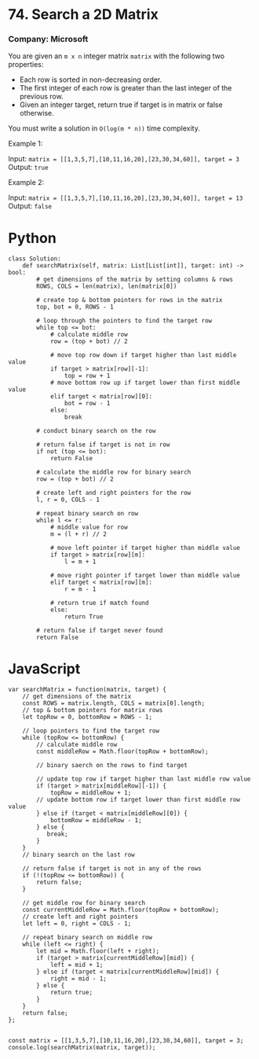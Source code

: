 # 74. Search a 2D Matrix
### Company: Microsoft

You are given an `m x n` integer matrix `matrix` with the following two properties:

- Each row is sorted in non-decreasing order.
- The first integer of each row is greater than the last integer of the previous row.
- Given an integer target, return true if target is in matrix or false otherwise.

You must write a solution in `O(log(m * n))` time complexity.

Example 1:

Input: `matrix = [[1,3,5,7],[10,11,16,20],[23,30,34,60]], target = 3`
Output: `true`

Example 2:

Input: `matrix = [[1,3,5,7],[10,11,16,20],[23,30,34,60]], target = 13`
Output: `false`

# Python
```
class Solution:
    def searchMatrix(self, matrix: List[List[int]], target: int) -> bool:
        # get dimensions of the matrix by setting columns & rows
        ROWS, COLS = len(matrix), len(matrix[0])

        # create top & bottom pointers for rows in the matrix
        top, bot = 0, ROWS - 1
        
        # loop through the pointers to find the target row
        while top <= bot:
            # calculate middle row
            row = (top + bot) // 2

            # move top row down if target higher than last middle value
            if target > matrix[row][-1]:
                top = row + 1
            # move bottom row up if target lower than first middle value
            elif target < matrix[row][0]:
                bot = row - 1
            else:
                break

        # conduct binary search on the row

        # return false if target is not in row
        if not (top <= bot):
            return False

        # calculate the middle row for binary search
        row = (top + bot) // 2

        # create left and right pointers for the row
        l, r = 0, COLS - 1

        # repeat binary search on row
        while l <= r:
            # middle value for row
            m = (l + r) // 2

            # move left pointer if target higher than middle value
            if target > matrix[row][m]:
                l = m + 1

            # move right pointer if target lower than middle value
            elif target < matrix[row][m]:
                r = m - 1

            # return true if match found
            else:
                return True
        
        # return false if target never found
        return False
```

# JavaScript
```
var searchMatrix = function(matrix, target) {
    // get dimensions of the matrix
    const ROWS = matrix.length, COLS = matrix[0].length;
    // top & bottom pointers for matrix rows
    let topRow = 0, bottomRow = ROWS - 1;
    
    // loop pointers to find the target row
    while (topRow <= bottomRow) {
        // calculate middle row 
        const middleRow = Math.floor(topRow + bottomRow);
        
        // binary saerch on the rows to find target
        
        // update top row if target higher than last middle row value
        if (target > matrix[middleRow][-1]) {
            topRow = middleRow + 1;
        // update bottom row if target lower than first middle row value
        } else if (target < matrix[middleRow][0]) {
            bottomRow = middleRow - 1;
        } else {
           break; 
        }
    }
    // binary search on the last row
        
    // return false if target is not in any of the rows
    if (!(topRow <= bottomRow)) {
        return false;
    }
    
    // get middle row for binary search
    const currentMiddleRow = Math.floor(topRow + bottomRow);
    // create left and right pointers 
    let left = 0, right = COLS - 1;
    
    // repeat binary search on middle row
    while (left <= right) {
        let mid = Math.floor(left + right);
        if (target > matrix[currentMiddleRow][mid]) {
            left = mid + 1;
        } else if (target < matrix[currentMiddleRow][mid]) {
            right = mid - 1;
        } else {
            return true;
        }
    }
    return false;
};


const matrix = [[1,3,5,7],[10,11,16,20],[23,30,34,60]], target = 3;
console.log(searchMatrix(matrix, target));
```